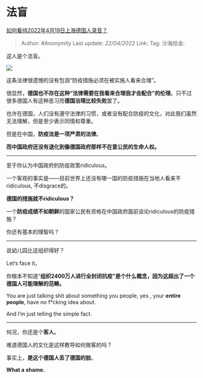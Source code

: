 # 法盲
[如何看待2022年4月19日上海德国人录音？](https://www.zhihu.com/question/528976111/answer/2450664690)

> Author: #Anonymity
> Last update: *22/04/2022*
> Link:
> Tag:
> 沙海拾金:

这人是个法盲。

![](https://pic2.zhimg.com/50/v2-5b97a08e7987419483e6f6917e7627e2_720w.jpg?source=1940ef5c)

这条法律很遗憾的没有包涵“防疫措施必须在被实施人看来合理”。

很显然，**德国也不存在这种“法律需要在我看来合理我才会配合”的伦理**。只不过很多德国人有这种恶习而**德国治理比较失败**罢了。

也许在德国，人们没有遵守法律的习惯，或者没有配合防疫的文化，对此我们虽然无法理解，但是至少表示同情和尊重。

但是在中国，**防疫法是一项严肃的法律**。

**而中国政府还没有退化到像德国政府那样不在意公民的生命人权。**

---

至于你认为中国政府的防疫政策ridiculous。

一个客观的事实是——目前世界上还没有哪一国的防疫措施在当地人看来不ridiculous, 不disgrace的。

**德国的措施就不ridiculous？**

一个**防疫成绩不如朝鲜**的国家公民有资格在中国政府面前谈论ridiculous的防疫措施？

你还有基本的理智吗？

---

说幼儿园比这组织得好？

Let‘s face it，

你根本不知道“**组织2400万人进行全封闭抗疫”**是个什么概念，因为**这超出了一个德国人可能理解的范畴。**

You are just talking shit about something you people, yes , your **entire people**, have no f*cking idea about.

And I’m just telling the simple fact.

---

何况，你还是个**客人**。

难道德国人的文化是这样教导如何做客的吗？

事实上，**是这个德国人丢了德国的脸**。

**What a shame.**
